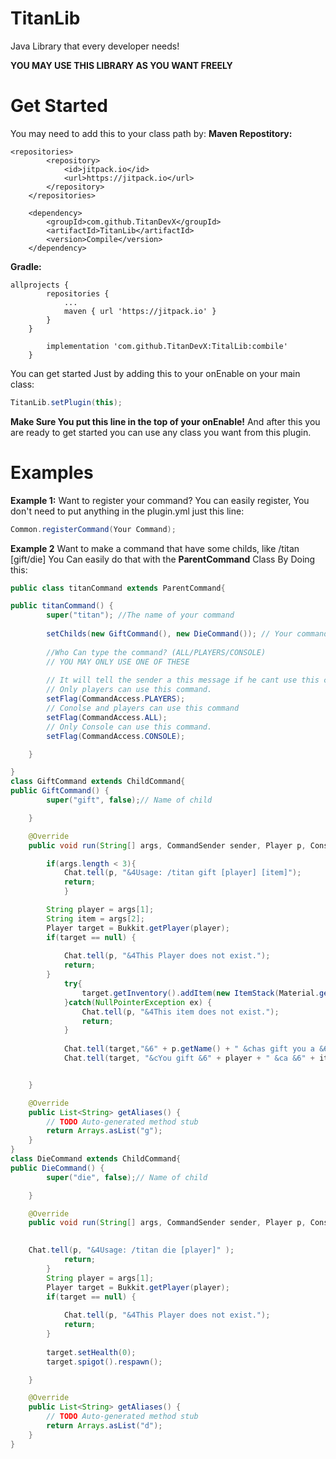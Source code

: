 # TitanLib
Java Library that every developer needs!

__YOU MAY USE THIS LIBRARY AS YOU WANT FREELY__

# Get Started
You may need to add this to your class path by:
__Maven Repostitory:__
```
<repositories>
		<repository>
		    <id>jitpack.io</id>
		    <url>https://jitpack.io</url>
		</repository>
	</repositories>
```
```
	<dependency>
	    <groupId>com.github.TitanDevX</groupId>
	    <artifactId>TitanLib</artifactId>
	    <version>Compile</version>
	</dependency>
```

__Gradle:__
```
allprojects {
		repositories {
			...
			maven { url 'https://jitpack.io' }
		}
	}
```
```dependencies {
		implementation 'com.github.TitanDevX:TitalLib:combile'
	}
```

You can get started Just by adding this to your onEnable on your main class: 
```Java
TitanLib.setPlugin(this);
```
__Make Sure You put this line in the top of your onEnable!__
And after this you are ready to get started you can use any class you want from this plugin.

# Examples
__Example 1:__
Want to register your command? You can easily register, You don't need to put anything in the plugin.yml just this line:
```Java
Common.registerCommand(Your Command);
```
__Example 2__
Want to make a command that have some childs, like /titan [gift/die]
You Can easily do that with the __ParentCommand__ Class By Doing this:
```Java
public class titanCommand extends ParentCommand{

public titanCommand() {
		super("titan"); //The name of your command 
		
		setChilds(new GiftCommand(), new DieCommand()); // Your command childs 
		
		//Who Can type the command? (ALL/PLAYERS/CONSOLE)
		// YOU MAY ONLY USE ONE OF THESE
		
		// It will tell the sender a this message if he cant use this command:
		// Only players can use this command.
		setFlag(CommandAccess.PLAYERS);
		// Conolse and players can use this command
		setFlag(CommandAccess.ALL);
		// Only Console can use this command.
		setFlag(CommandAccess.CONSOLE);

	}

}
class GiftCommand extends ChildCommand{
public GiftCommand() {
		super("gift", false);// Name of child

	}

	@Override
	public void run(String[] args, CommandSender sender, Player p, ConsoleCommandSender console) {

		if(args.length < 3){
			Chat.tell(p, "&4Usage: /titan gift [player] [item]");
			return;
			}

		String player = args[1];
		String item = args[2];
		Player target = Bukkit.getPlayer(player);
		if(target == null) {
			
			Chat.tell(p, "&4This Player does not exist.");
			return;
		}
			try{
				target.getInventory().addItem(new ItemStack(Material.getMaterial(item.toUpperCase())));
			}catch(NullPointerException ex) {
				Chat.tell(p, "&4This item does not exist.");
				return;
			}
			
			Chat.tell(target,"&6" + p.getName() + " &chas gift you a &6" + item + "!");
			Chat.tell(target, "&cYou gift &6" + player + " &ca &6" + item);


	}

	@Override
	public List<String> getAliases() {
		// TODO Auto-generated method stub
		return Arrays.asList("g");
	}
}
class DieCommand extends ChildCommand{
public DieCommand() {
		super("die", false);// Name of child

	}

	@Override
	public void run(String[] args, CommandSender sender, Player p, ConsoleCommandSender console) {

		
	Chat.tell(p, "&4Usage: /titan die [player]" );
			return;
		}
		String player = args[1];
		Player target = Bukkit.getPlayer(player);
		if(target == null) {
			
			Chat.tell(p, "&4This Player does not exist.");
			return;
		}
		
		target.setHealth(0);
		target.spigot().respawn();

	}

	@Override
	public List<String> getAliases() {
		// TODO Auto-generated method stub
		return Arrays.asList("d");
	}
}
```


